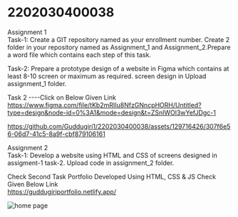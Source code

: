 # 2202030400038
Assignment 1 <br>
Task-1: Create a GIT repository named as your enrollment number. Create 2
folder in your repository named as Assignment_1 and Assignment_2.Prepare a word file which contains each step of this task.


Task-2: Prepare a prototype design of a website in Figma which contains at least 8-10 screen or maximum as required.  screen design in Upload  assignment_1 folder.

Task 2 ----Click on Below Given Link 
https://www.figma.com/file/tKb2mRIIu8NfzGNncpHORH/Untitled?type=design&node-id=0%3A1&mode=design&t=ZSnIWOl3wYefJDgc-1

https://github.com/Guddugiri1/2202030400038/assets/129716426/307f6e56-06d7-41c5-8a9f-cbf879106161



Assignment 2 <br>
Task-1: Develop a website using HTML and CSS of screens designed in
assigment-1 task-2. Upload code in assignment_2 folder.

Check Second Task Portfolio Developed Using HTML, CSS & JS Check Given Below Link  
https://guddugiriportfolio.netlify.app/


![home page](https://github.com/Guddugiri1/2202030400038/assets/129716426/737be4ef-29d6-4e59-826e-3d84362b8f8c)
